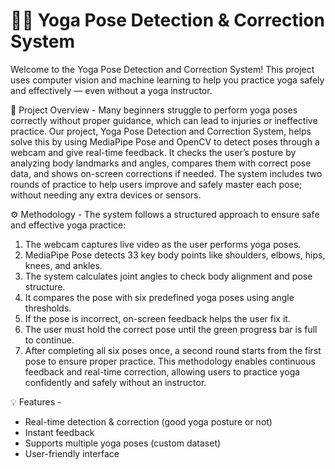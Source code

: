 # 🧘‍♂️ Yoga Pose Detection & Correction System

Welcome to the Yoga Pose Detection and Correction System! This project uses computer vision and machine learning to help you practice yoga safely and effectively — even without a yoga instructor.

🌟 Project Overview - 
Many beginners struggle to perform yoga poses correctly without proper guidance, which can lead to injuries or ineffective practice. Our project, Yoga Pose Detection and Correction System, helps solve this by using MediaPipe Pose and OpenCV to detect poses through a webcam and give real-time feedback. It checks the user’s posture by analyzing body landmarks and angles, compares them with correct pose data, and shows on-screen corrections if needed. The system includes two rounds of practice to help users improve and safely master each pose; without needing any extra devices or sensors.

⚙️ Methodology -
The system follows a structured approach to ensure safe and effective yoga practice:
1. The webcam captures live video as the user performs yoga poses.
2. MediaPipe Pose detects 33 key body points like shoulders, elbows, hips, knees, and ankles.
3. The system calculates joint angles to check body alignment and pose structure.
4. It compares the pose with six predefined yoga poses using angle thresholds.
5. If the pose is incorrect, on-screen feedback helps the user fix it.
6. The user must hold the correct pose until the green progress bar is full to continue.
7. After completing all six poses once, a second round starts from the first pose to ensure proper practice.
This methodology enables continuous feedback and real-time correction, allowing users to practice yoga confidently and safely without an instructor.

💡 Features -
- Real-time detection & correction (good yoga posture or not)
- Instant feedback
- Supports multiple yoga poses (custom dataset)
- User-friendly interface
